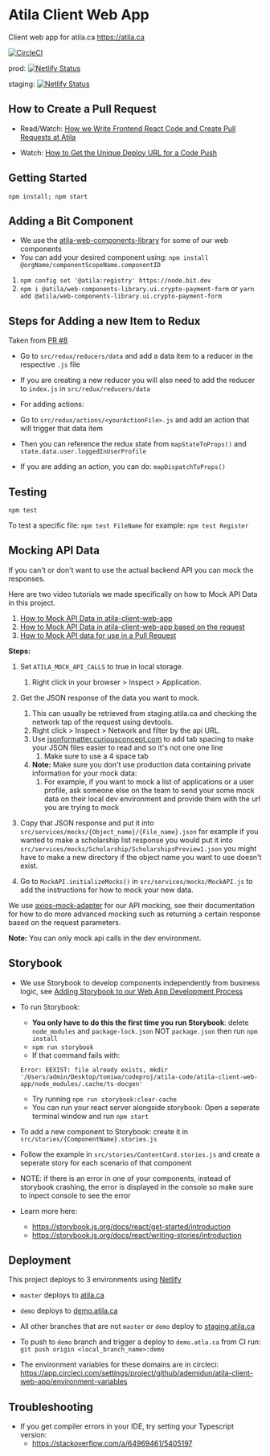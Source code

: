 # Atila Client Web App

Client web app for atila.ca
https://atila.ca


[![CircleCI](https://circleci.com/gh/ademidun/atila-client-web-app.svg?style=svg&circle-token=7f1494d7537588626045fead3cab8d7d70c1bc38)](https://circleci.com/gh/ademidun/atila-client-web-app)

prod: [![Netlify Status](https://api.netlify.com/api/v1/badges/837e9c44-3040-4460-a90e-d93d4a49f54a/deploy-status)](https://app.netlify.com/sites/atila/deploys)

staging: [![Netlify Status](https://api.netlify.com/api/v1/badges/ed4f5b21-da47-4094-8e41-89e49a620f55/deploy-status)](https://app.netlify.com/sites/atila-staging/deploys)

## How to Create a Pull Request

- Read/Watch: [How we Write Frontend React Code and Create Pull Requests at Atila](https://atila.ca/blog/tomiwa/how-we-write-frontend-react-code-and-create-pull-requests-at-atila)

- Watch: [How to Get the Unique Deploy URL for a Code Push](https://www.loom.com/share/e1e5c02eeb0d47b08def5aa5b81cc0e7)

## Getting Started

`npm install; npm start`

## Adding a Bit Component
- We use the [atila-web-components-library](https://github.com/atilatech/atila-web-components-library) for some of our web components
- You can add your desired component using: `npm install @orgName/componentScopeName.componentID`
1. `npm config set '@atila:registry' https://node.bit.dev`
2. `npm i @atila/web-components-library.ui.crypto-payment-form` or `yarn add @atila/web-components-library.ui.crypto-payment-form`

## Steps for Adding a new Item to Redux

Taken from [PR #8](https://github.com/ademidun/atila-client-web-app/pull/8/files)

- Go to `src/redux/reducers/data` and add a data item to a reducer in the respective `.js` file
- If you are creating a new reducer you will also need to add the reducer to `index.js` in `src/redux/reducers/data`


- For adding actions:
- Go to `src/redux/actions/<yourActionFile>.js` and add an action that will trigger that data item

- Then you can reference the redux state from `mapStateToProps()` and `state.data.user.loggedInUserProfile`
- If you are adding an action, you can do: `mapDispatchToProps()`

## Testing

`npm test`

To test a specific file: `npm test FileName` for example: `npm test Register`

## Mocking API Data

If you can't or don't want to use the actual backend API you can mock the responses.

Here are two video tutorials we made specifically on how to Mock API Data in this project.
1. [How to Mock API Data in atila-client-web-app](https://www.loom.com/share/8405abef5585401ab0924e742fcb1fd9) 
1. [How to Mock API Data in atila-client-web-app based on the request](https://www.loom.com/share/367fe555b0584c28b6e68d1f0e5d121f)
1. [How to Mock API data for use in a Pull Request](https://www.loom.com/share/1e707afc1fc34d3a91853b199c15e46d)

**Steps:**

1. Set `ATILA_MOCK_API_CALLS` to true in local storage.
    1. Right click in your browser > Inspect > Application.

1. Get the JSON response of the data you want to mock.
    1. This can usually be retrieved from staging.atila.ca and checking the network tap of the request using devtools. 
    1. Right click > Inspect > Network and filter by the api URL.
    1. Use [jsonformatter.curiousconcept.com](https://jsonformatter.curiousconcept.com/#) to add tab spacing to make your JSON files easier to read and so it's not one one line
        1. Make sure to use a 4 space tab
    1. **Note:** Make sure you don't use production data containing private information for your mock data:
        1. For example, if you want to mock a list of applications or a user profile, ask someone else on the team to send your some mock data on their local dev environment and provide them with the url you are trying to mock

1. Copy that JSON response and put it into `src/services/mocks/{Object_name}/{File_name}.json` for example if you wanted to make a scholarship list response you would put it into `src/services/mocks/Scholarship/ScholarshipsPreview1.json` you might have to make a new directory if the object name you want to use doesn't exist.
    

1. Go to `MockAPI.initializeMocks()` in `src/services/mocks/MockAPI.js` to add the instructions for how to mock your new data.

We use [axios-mock-adapter](https://github.com/ctimmerm/axios-mock-adapter) for our API mocking, see their documentation for how to do more advanced mocking such as returning a certain response based on the request parameters.

**Note:** You can only mock api calls in the dev environment.

## Storybook

- We use Storybook to develop components independently from business logic, see [Adding Storybook to our Web App Development Process](https://github.com/storybookjs/storybook/issues/5183)

- To run Storybook:
    - **You only have to do this the first time you run Storybook**: delete `node_modules` and `package-lock.json` NOT `package.json` then run `npm install`
    - `npm run storybook`
    - If that command fails with:
    ```
    Error: EEXIST: file already exists, mkdir '/Users/admin/Desktop/tomiwa/codeproj/atila-code/atila-client-web-app/node_modules/.cache/ts-docgen'
    ```
    - Try running `npm run storybook:clear-cache`
    - You can run your react server alongside storybook: Open a seperate terminal window and run `npm start`

- To add a new component to Storybook: create it in `src/stories/{ComponentName}.stories.js`
- Follow the example in `src/stories/ContentCard.stories.js` and create a seperate story for each scenario of that component
- NOTE: if there is an error in one of your components, instead of storybook crashing, the error is displayed in the console so make sure to inpect console to see the error

- Learn more here: 
    - https://storybook.js.org/docs/react/get-started/introduction
    - https://storybook.js.org/docs/react/writing-stories/introduction
    

## Deployment

This project deploys to 3 environments using [Netlify](https://app.netlify.com/teams/atila/overview)
- `master` deploys to [atila.ca](https://atila.ca)
- `demo` deploys to [demo.atila.ca](https://demo.atila.ca)
- All other branches that are not `master` or `demo` deploy to [staging.atila.ca](https://staging.atila.ca)

- To push to `demo` branch and trigger a deploy to `demo.atla.ca` from CI run: `git push origin <local_branch_name>:demo`

- The environment variables for these domains are in circleci: https://app.circleci.com/settings/project/github/ademidun/atila-client-web-app/environment-variables

## Troubleshooting
- If you get compiler errors in your IDE, try setting your Typescript version:
    - https://stackoverflow.com/a/64969461/5405197